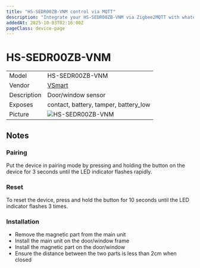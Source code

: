 ```yaml
---
title: "HS-SEDR00ZB-VNM control via MQTT"
description: "Integrate your HS-SEDR00ZB-VNM via Zigbee2MQTT with whatever smart home infrastructure you are using without the vendor's bridge or gateway."
addedAt: 2025-10-03T02:16:00Z
pageClass: device-page
---
```


<!-- !!!! -->
<!-- ATTENTION: This file is auto-generated through docgen! -->
<!-- You can only edit the "Notes"-Section between the two comment lines "Notes BEGIN" and "Notes END". -->
<!-- Do not use h1 or h2 heading within "## Notes"-Section. -->
<!-- !!!! -->

# HS-SEDR00ZB-VNM

|     |     |
|-----|-----|
| Model | HS-SEDR00ZB-VNM  |
| Vendor  | [VSmart](/supported-devices/#v=VSmart)  |
| Description | Door/window sensor |
| Exposes | contact, battery, tamper, battery_low |
| Picture | ![HS-SEDR00ZB-VNM](https://www.zigbee2mqtt.io/images/devices/HS-SEDR00ZB-VNM.png) |


<!-- Notes BEGIN: You can edit here. Add "## Notes" headline if not already present. -->
## Notes

### Pairing
Put the device in pairing mode by pressing and holding the button on the device for 3 seconds until the LED indicator flashes rapidly.

### Reset
To reset the device, press and hold the button for 10 seconds until the LED indicator flashes 3 times.

### Installation
- Remove the magnetic part from the main unit
- Install the main unit on the door/window frame
- Install the magnetic part on the door/window
- Ensure the distance between the two parts is less than 2cm when closed

<!-- Notes END: Do not edit below this line -->
